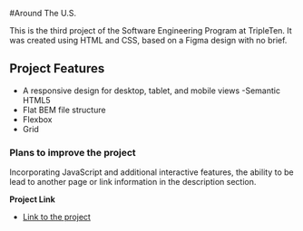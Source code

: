 #Around The U.S.

This is the third project of the Software Engineering Program at TripleTen. It was created using HTML and CSS, based on a Figma design with no brief.

## Project Features

- A responsive design for desktop, tablet, and mobile views
  -Semantic HTML5
- Flat BEM file structure
- Flexbox
- Grid

### Plans to improve the project

Incorporating JavaScript and additional interactive features, the ability to be lead to another page or link information in the description section.

**Project Link**

- [Link to the project](https://selissie.github.io/se_project_aroundtheus/)
